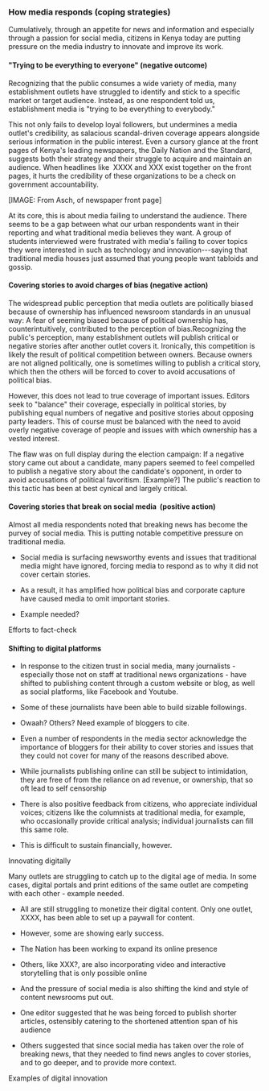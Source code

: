 ### How media responds (coping strategies)

Cumulatively, through an appetite for news and information and especially through a passion for social media, citizens in Kenya today are putting pressure on the media industry to innovate and improve its work.

#### "Trying to be everything to everyone" (negative outcome)

Recognizing that the public consumes a wide variety of media, many establishment outlets have struggled to identify and stick to a specific market or target audience. Instead, as one respondent told us, establishment media is "trying to be everything to everybody."

This not only fails to develop loyal followers, but undermines a media outlet's credibility, as salacious scandal-driven coverage appears alongside serious information in the public interest. Even a cursory glance at the front pages of Kenya's leading newspapers, the Daily Nation and the Standard, suggests both their strategy and their struggle to acquire and maintain an audience. When headlines like  XXXX and XXX exist together on the front pages, it hurts the credibility of these organizations to be a check on government accountability.

[IMAGE: From Asch, of newspaper front page]

At its core, this is about media failing to understand the audience. There seems to be a gap between what our urban respondents want in their reporting and what traditional media believes they want. A group of students interviewed were frustrated with media's failing to cover topics they were interested in such as technology and innovation---saying that traditional media houses just assumed that young people want tabloids and gossip.

#### Covering stories to avoid charges of bias (negative action)

The widespread public perception that media outlets are politically biased because of ownership has influenced newsroom standards in an unusual way: A fear of seeming biased because of political ownership has, counterintuitively, contributed to the perception of bias.Recognizing the public's perception, many establishment outlets will publish critical or negative stories after another outlet covers it. Ironically, this competition is likely the result of political competition between owners. Because owners are not aligned politically, one is sometimes willing to publish a critical story, which then the others will be forced to cover to avoid accusations of political bias.

However, this does not lead to true coverage of important issues. Editors seek to "balance" their coverage, especially in political stories, by publishing equal numbers of negative and positive stories about opposing party leaders. This of course must be balanced with the need to avoid overly negative coverage of people and issues with which ownership has a vested interest.

The flaw was on full display during the election campaign: If a negative story came out about a candidate, many papers seemed to feel compelled to publish a negative story about the candidate's opponent, in order to avoid accusations of political favoritism. [Example?] The public's reaction to this tactic has been at best cynical and largely critical.  

#### Covering stories that break on social media  (positive action)

Almost all media respondents noted that breaking news has become the purvey of social media. This is putting notable competitive pressure on traditional media.

-   Social media is surfacing newsworthy events and issues that traditional media might have ignored, forcing media to respond as to why it did not cover certain stories.

-   As a result, it has amplified how political bias and corporate capture have caused media to omit important stories.

-   Example needed?

<div class="button">
Efforts to fact-check
</div>

#### Shifting to digital platforms

-   In response to the citizen trust in social media, many journalists - especially those not on staff at traditional news organizations - have shifted to publishing content through a custom website or blog, as well as social platforms, like Facebook and Youtube.

-   Some of these journalists have been able to build sizable followings.

-   Owaah? Others? Need example of bloggers to cite.

-   Even a number of respondents in the media sector acknowledge the importance of bloggers for their ability to cover stories and issues that they could not cover for many of the reasons described above.

-   While journalists publishing online can still be subject to intimidation, they are free of from the reliance on ad revenue, or ownership, that so oft lead to self censorship

-   There is also positive feedback from citizens, who appreciate individual voices; citizens like the columnists at traditional media, for example, who occasionally provide critical analysis; individual journalists can fill this same role.

-   This is difficult to sustain financially, however.

Innovating digitally

Many outlets are struggling to catch up to the digital age of media. In some cases, digital portals and print editions of the same outlet are competing with each other - example needed.

-   All are still struggling to monetize their digital content. Only one outlet, XXXX, has been able to set up a paywall for content.

-   However, some are showing early success.

-   The Nation has been working to expand its online presence

-   Others, like XXX?, are also incorporating video and interactive storytelling that is only possible online

-   And the pressure of social media is also shifting the kind and style of content newsrooms put out.

-   One editor suggested that he was being forced to publish shorter articles, ostensibly catering to the shortened attention span of his audience

-   Others suggested that since social media has taken over the role of breaking news, that they needed to find news angles to cover stories, and to go deeper, and to provide more context.

<div class="button">
Examples of digital innovation
</div>
